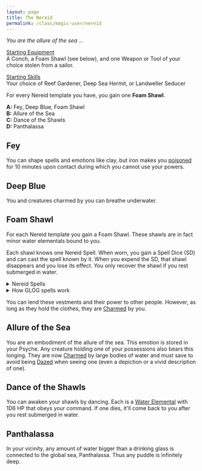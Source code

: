 ```yaml
---
layout: page
title: The Nereid
permalink: /class/magic-user/nereid
---
```


_You are the allure of the sea ..._

<ins>Starting Equipment</ins><br>
A Conch, a Foam Shawl (see below), and one Weapon or Tool of your choice stolen from a sailor.

<ins>Starting Skills</ins><br>
Your choice of Reef Gardener, Deep Sea Hermit, or Landweller Seducer

For every Nereid template you have, you gain one **Foam Shawl**.

**A:** Fey, Deep Blue, Foam Shawl<br>
**B:** Allure of the Sea <br>
**C:** Dance of the Shawls <br>
**D:** Panthalassa <br>

## Fey
You can shape spells and emotions like clay, but iron makes you [poisoned](/2020/11/10/extra-rules/#conditions) for 10 minutes upon contact during which you cannot use your powers.

## Deep Blue
You and creatures charmed by you can breathe underwater.

## Foam Shawl
For each Nereid template you gain a Foam Shawl. These shawls are in fact minor water elementals bound to you.

Each shawl knows one Nereid Spell. When worn, you gain a Spell Dice (SD) and can cast the spell known by it. When you expend the SD, that shawl disappears and you lose its effect. You only recover the shawl if you rest submerged in water.

<details markdown="1">
<summary>Nereid Spells</summary>
1. [Aquamorphosis](https://saltygoo.github.io/2020/11/13/elementamorphosis/)
1. [Aura of Renewal](https://saltygoo.github.io/2020/11/13/aura-of-renewal/)
1. [Bewitch](https://saltygoo.github.io/2020/11/13/bewitch/)
1. [Fascinating Gaze](https://saltygoo.github.io/2020/11/13/fascinating-gaze/)
1. [Mermaid's Curse](https://saltygoo.github.io/2020/11/13/mermaids-curse/)
1. [Obsecration](https://saltygoo.github.io/2020/11/13/obsecration/)
1. [River Dance](https://saltygoo.github.io/2020/11/13/aquatic-door/)
1. [Seduce Water](https://saltygoo.github.io/2020/11/13/seduce-water/)
1. [The Fish Allure](https://saltygoo.github.io/2020/11/12/animal-allure/)
1. [Transmit Breath](https://saltygoo.github.io/2020/11/13/transmit-breath/)
</details>
<details markdown="1">
<summary>How GLOG spells work</summary>
<ins>Spell Dice (SD)</ins><br>
You get 1 per Foam Shawl. They are D6s.

Whenever you cast a spell, you choose how many SD to invest into it. The result of the spell depends on the number of [dice] and their [sum].

If a SD rolls a 1, 2 or 3, you don’t lose it. Otherwise, you lose it until you get a night of sleep. You can’t cast without SD.

Every time you roll doubles you get closer to *Catastrophe*.

<ins>Catastrophe</ins><br>
Every time you roll doubles you gain 1 *Doom Point*. Roll a D20. If you roll equal to or below your doom score, you trigger a [catastrophe](/list/spell-catastrophe). Triples give 3 Points, and Quadruples, 6 points.
</details>

You can lend these vestments and their power to other people. However, as long as they hold the clothes, they are [Charmed](/2020/11/10/extra-rules/#conditions) by you.

## Allure of the Sea
You are an embodiment of the allure of the sea. This emotion is stored in your Psyche. Any creature holding one of your possessions also bears this longing. They are now [Charmed](/2020/11/10/extra-rules/#conditions) by large bodies of water and must save to avoid being [Dazed](/2020/11/10/extra-rules/#conditions) when seeing one (even a depiction or a vivid description of one).

## Dance of the Shawls
You can awaken your shawls by dancing. Each is a [Water Elemental](/monsters/elemental-water) with 1D6 HP that obeys your command. If one dies, it'll come back to you after you rest submerged in water.

## Panthalassa
In your vicinity, any amount of water bigger than a drinking glass is connected to the global sea, Panthalassa. Thus any puddle is infinitely deep.

